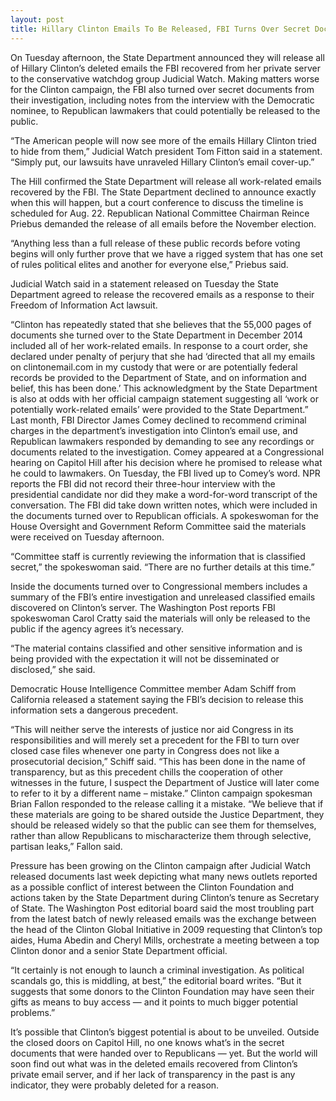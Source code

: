 ```yaml
---
layout: post
title: Hillary Clinton Emails To Be Released, FBI Turns Over Secret Docs To GOP Lawmakers
---
```


On Tuesday afternoon, the State Department announced they will release all of Hillary Clinton’s deleted emails the FBI recovered from her private server to the conservative watchdog group Judicial Watch. Making matters worse for the Clinton campaign, the FBI also turned over secret documents from their investigation, including notes from the interview with the Democratic nominee, to Republican lawmakers that could potentially be released to the public.

“The American people will now see more of the emails Hillary Clinton tried to hide from them,” Judicial Watch president Tom Fitton said in a statement. “Simply put, our lawsuits have unraveled Hillary Clinton’s email cover-up.”

The Hill confirmed the State Department will release all work-related emails recovered by the FBI. The State Department declined to announce exactly when this will happen, but a court conference to discuss the timeline is scheduled for Aug. 22. Republican National Committee Chairman Reince Priebus demanded the release of all emails before the November election.

“Anything less than a full release of these public records before voting begins will only further prove that we have a rigged system that has one set of rules political elites and another for everyone else,” Priebus said.

Judicial Watch said in a statement released on Tuesday the State Department agreed to release the recovered emails as a response to their Freedom of Information Act lawsuit.

“Clinton has repeatedly stated that she believes that the 55,000 pages of documents she turned over to the State Department in December 2014 included all of her work-related emails. In response to a court order, she declared under penalty of perjury that she had ‘directed that all my emails on clintonemail.com in my custody that were or are potentially federal records be provided to the Department of State, and on information and belief, this has been done.’ This acknowledgment by the State Department is also at odds with her official campaign statement suggesting all ‘work or potentially work-related emails’ were provided to the State Department.”
Last month, FBI Director James Comey declined to recommend criminal charges in the department’s investigation into Clinton’s email use, and Republican lawmakers responded by demanding to see any recordings or documents related to the investigation. Comey appeared at a Congressional hearing on Capitol Hill after his decision where he promised to release what he could to lawmakers. On Tuesday, the FBI lived up to Comey’s word.
NPR reports the FBI did not record their three-hour interview with the presidential candidate nor did they make a word-for-word transcript of the conversation. The FBI did take down written notes, which were included in the documents turned over to Republican officials. A spokeswoman for the House Oversight and Government Reform Committee said the materials were received on Tuesday afternoon.

“Committee staff is currently reviewing the information that is classified secret,” the spokeswoman said. “There are no further details at this time.”

Inside the documents turned over to Congressional members includes a summary of the FBI’s entire investigation and unreleased classified emails discovered on Clinton’s server. The Washington Post reports FBI spokeswoman Carol Cratty said the materials will only be released to the public if the agency agrees it’s necessary.

“The material contains classified and other sensitive information and is being provided with the expectation it will not be disseminated or disclosed,” she said.

Democratic House Intelligence Committee member Adam Schiff from California released a statement saying the FBI’s decision to release this information sets a dangerous precedent.

“This will neither serve the interests of justice nor aid Congress in its responsibilities and will merely set a precedent for the FBI to turn over closed case files whenever one party in Congress does not like a prosecutorial decision,” Schiff said. “This has been done in the name of transparency, but as this precedent chills the cooperation of other witnesses in the future, I suspect the Department of Justice will later come to refer to it by a different name – mistake.”
Clinton campaign spokesman Brian Fallon responded to the release calling it a mistake.
“We believe that if these materials are going to be shared outside the Justice Department, they should be released widely so that the public can see them for themselves, rather than allow Republicans to mischaracterize them through selective, partisan leaks,” Fallon said.

Pressure has been growing on the Clinton campaign after Judicial Watch released documents last week depicting what many news outlets reported as a possible conflict of interest between the Clinton Foundation and actions taken by the State Department during Clinton’s tenure as Secretary of State. The Washington Post editorial board said the most troubling part from the latest batch of newly released emails was the exchange between the head of the Clinton Global Initiative in 2009 requesting that Clinton’s top aides, Huma Abedin and Cheryl Mills, orchestrate a meeting between a top Clinton donor and a senior State Department official.

“It certainly is not enough to launch a criminal investigation. As political scandals go, this is middling, at best,” the editorial board writes. “But it suggests that some donors to the Clinton Foundation may have seen their gifts as means to buy access — and it points to much bigger potential problems.”

It’s possible that Clinton’s biggest potential is about to be unveiled. Outside the closed doors on Capitol Hill, no one knows what’s in the secret documents that were handed over to Republicans — yet. But the world will soon find out what was in the deleted emails recovered from Clinton’s private email server, and if her lack of transparency in the past is any indicator, they were probably deleted for a reason.

